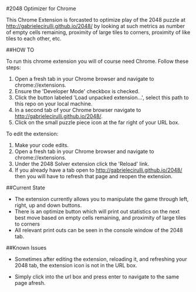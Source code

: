 #2048 Optimizer for Chrome

This Chrome Extension is forcasted to optimize play of the 2048 puzzle at http://gabrielecirulli.github.io/2048/
by looking at such metrics as number of empty cells remaining, proximity of large tiles to corners, proximity of
like tiles to each other, etc.

##HOW TO

To run this chrome extension you will of course need Chrome. Follow these steps:

1. Open a fresh tab in your Chrome browser and navigate to chrome://extensions.
2. Ensure the 'Developer Mode' checkbox is checked.
3. Click the button labeled 'Load unpacked extension...', select this path to this repo on your local machine.
4. In a second tab of your Chrome browser navigate to http://gabrielecirulli.github.io/2048/.
5. Click on the small puzzle piece icon at the far right of your URL box.

To edit the extension:

1. Make your code edits.
2. Open a fresh tab in your Chrome browser and navigate to chrome://extensions.
3. Under the 2048 Solver extension click the 'Reload' link.
4. If you already have a tab open to http://gabrielecirulli.github.io/2048/ then you will have to refresh that page and reopen the extension.

##Current State

* The extension currently allows you to manipulate the game through left, right, up and down buttons.
* There is an optimize button which will print out statistics on the next best move based on empty cells remaining, and proximity of large tiles to corners
* All relevant print outs can be seen in the console window of the 2048 tab.

##Known Issues

* Sometimes after editing the extension, reloading it, and refreshing your 2048 tab, the extension icon is not in the URL box.
- Simply click into the url box and press enter to navigate to the same page afresh.